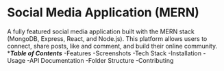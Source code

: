 # Social Media Application (MERN)
A fully featured social media application built with the MERN stack (MongoDB, Express, React, and Node.js). This platform allows users to connect, share posts, like and comment, and build their online community.
****Table of Contents***
  -Features
  -Screenshots
  -Tech Stack
  -Installation
  -Usage
  -API Documentation
  -Folder Structure
  -Contributing
